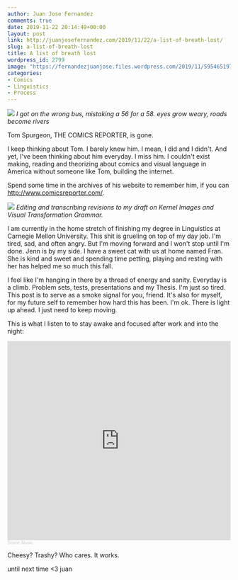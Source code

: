 ```yaml
---
author: Juan Jose Fernandez
comments: true
date: 2019-11-22 20:14:49+00:00
layout: post
link: http://juanjosefernandez.com/2019/11/22/a-list-of-breath-lost/
slug: a-list-of-breath-lost
title: A list of breath lost
wordpress_id: 2799
image: "https://fernandezjuanjose.files.wordpress.com/2019/11/59546519749__cfb60dc3-6d01-4949-957d-b1d0b98f3016.jpg"
categories:
- Comics
- Linguistics
- Process
---
```


![](https://fernandezjuanjose.files.wordpress.com/2019/11/59546519749__cfb60dc3-6d01-4949-957d-b1d0b98f3016.jpg?w=739) *I got on the wrong bus, mistaking a 56 for a 58. eyes grow weary, roads become rivers*

Tom Spurgeon, THE COMICS REPORTER, is gone.

I keep thinking about Tom. I barely knew him. I mean, I did and I didn't. And yet, I've been thinking about him everyday. I miss him. I couldn't exist making, reading and theorizing about comics and visual language in America without someone like Tom, building the internet.

Spend some time in the archives of his website to remember him, if you can http://www.comicsreporter.com/.

![](https://fernandezjuanjose.files.wordpress.com/2019/11/59590467610__ce4b9195-6f41-429d-96ef-56bbb6b4b716.jpg?w=739) *Editing and transcribing revisions to my draft on Kernel Images and Visual Transformation Grammar.*

I am currently in the home stretch of finishing my degree in Linguistics at Carnegie Mellon University. This shit is grueling on top of my day job. I'm tired, sad, and often angry. But I'm moving forward and I won't stop until I'm done. Jenn is by my side. I have a sweet cat with us at home named Fran. She is kind and sweet and spending time petting, playing and resting with her has helped me so much this fall.

I feel like I'm hanging in there by a thread of energy and sanity. Everyday is a climb. Problem sets, tests, presentations and my Thesis. I'm just so tired. This post is to serve as a smoke signal for you, friend. It's also for myself, for my future self to remember how hard this has been. I'm ok. There is light up ahead. I just need to keep moving.

This is what I listen to to stay awake and focused after work and into the night:

<iframe width="100%" height="450" scrolling="no" frameborder="no" allow="autoplay" src="https://w.soundcloud.com/player/?url=https%3A//api.soundcloud.com/users/262789611&color=%23ff5500&auto_play=false&hide_related=false&show_comments=true&show_user=true&show_reposts=false&show_teaser=true"></iframe><div style="font-size: 10px; color: #cccccc;line-break: anywhere;word-break: normal;overflow: hidden;white-space: nowrap;text-overflow: ellipsis; font-family: Interstate,Lucida Grande,Lucida Sans Unicode,Lucida Sans,Garuda,Verdana,Tahoma,sans-serif;font-weight: 100;"><a href="https://soundcloud.com/scene_music" title="Scene Music" target="_blank" style="color: #cccccc; text-decoration: none;">Scene Music</a></div>

Cheesy? Trashy? Who cares. It works.

until next time <3
juan
